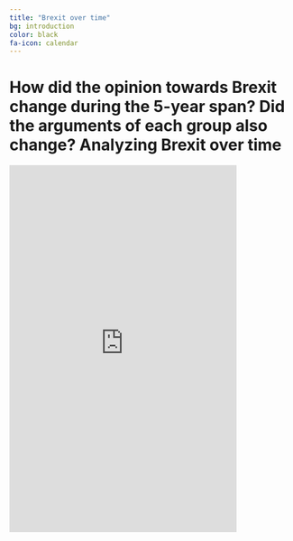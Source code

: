 ```yaml
---
title: "Brexit over time"
bg: introduction
color: black
fa-icon: calendar
---
```


# How did the opinion towards Brexit change during the 5-year span? Did the arguments of each group also change? Analyzing Brexit over time

<iframe src='https://cdn.knightlab.com/libs/timeline3/latest/embed/index.html?source=1rUZ8lnDeUFUbarLvWre5TsEoaWmLEXF8dYLlWjfZDfo&font=Default&lang=en&initial_zoom=0&height=650' width='80%' padding-left='10%' padding-right='10%' height='650' webkitallowfullscreen mozallowfullscreen allowfullscreen frameborder='0'></iframe>
